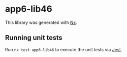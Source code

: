 # app6-lib46

This library was generated with [Nx](https://nx.dev).

## Running unit tests

Run `nx test app6-lib46` to execute the unit tests via [Jest](https://jestjs.io).
